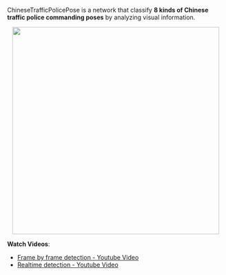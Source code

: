 ChineseTrafficPolicePose is a network that classify
**8 kinds of Chinese traffic police commanding poses** by analyzing visual information.

<p align="center">
    <img src="doc/media/real-time.gif", width="480">
</p>

**Watch Videos**:
- [Frame by frame detection - Youtube Video](https://youtu.be/DmKFpD1K7gQ)
- [Realtime detection - Youtube Video](https://youtu.be/EjHp2RPuZqc)
